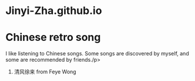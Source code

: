 # Jinyi-Zha.github.io
<html>
<head>
<title> Song sharing </title>
</head>
<body>
<h1> Chinese retro song </h1>

<p> I like listening to Chinese songs. Some songs are discovered by myself, and some are recommended by friends./p>

<ol>
<li> 清风徐来 from Feye Wong</li>
</ol>

<!-- A form from the class-->

</body>
</html>
